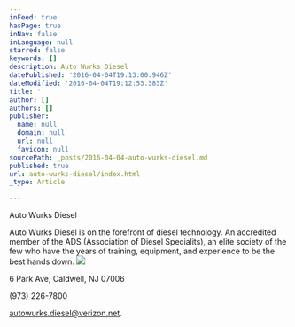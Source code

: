 ```yaml
---
inFeed: true
hasPage: true
inNav: false
inLanguage: null
starred: false
keywords: []
description: Auto Wurks Diesel
datePublished: '2016-04-04T19:13:00.946Z'
dateModified: '2016-04-04T19:12:53.383Z'
title: ''
author: []
authors: []
publisher:
  name: null
  domain: null
  url: null
  favicon: null
sourcePath: _posts/2016-04-04-auto-wurks-diesel.md
published: true
url: auto-wurks-diesel/index.html
_type: Article

---
```

Auto Wurks Diesel

Auto Wurks Diesel is on the forefront of diesel technology. An accredited member of the ADS (Association of Diesel Specialits), an elite society of the few who have the years of training, equipment, and experience to be the best hands down.
![](https://the-grid-user-content.s3-us-west-2.amazonaws.com/b26a9ac7-41a9-4444-bccd-aa71aacb3431.jpg)

6 Park Ave, Caldwell, NJ 07006

(973) 226-7800

autowurks.diesel@verizon.net.
